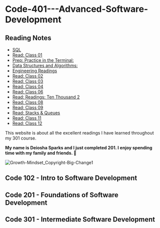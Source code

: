 # Code-401---Advanced-Software-Development

## Reading Notes

* [SQL](/401/SQL.md)
* [Read: Class 01](/401/Read%3A%20Class%2001.md)
* [Prep: Practice in the Terminal:](/401/Prep%3A%20Practice%20in%20the%20Terminal.md)
* [Data Structures and Algorithms:](/401/Data%20Structures%20and%20Algorithms.md)
* [Engineering Readings](/401/Engineering%20Readings.md)
* [Read: Class 02](/401/Read%3A%20Class%2002.md)
* [Read: Class 03](/401/Read%3A%20Class%2003.md)
* [Read: Class 04](/401/Read%3A%20Class%2004.md)
* [Read: Class 06](/401/Read%3A%20Class%2006.md)
* [Read: Readings: Ten Thousand 2](/401/Readings%3A%20Ten%20Thousand%202.md)
* [Read: Class 08](/401/Read%3A%20Class%2008.md)
* [Read: Class 09](/401/Read%3A%20Class%2009.md)
* [Read: Stacks & Queues](/401/Read%3A%20Stacks%20%26%20Queues.md)
* [Read: Class 11](/401/Read%3A%20Class%2011.md)
* [Read: Class 12](/401/Read%3A%20Class%2012.md)

This website is about all the excellent readings I have learned throughout my 301 course.

**My name is Deiosha Sparks and I just completed 201. I enjoy spending time with my family and friends. :white_heart:**

![Growth-Mindset_Copyright-Big-Change1](https://user-images.githubusercontent.com/113928893/203171165-91c9ea39-4f79-4235-a715-25a75516d131.jpg)

## Code 102 - Intro to Software Development

## Code 201 - Foundations of Software Development

## Code 301 - Intermediate Software Development
